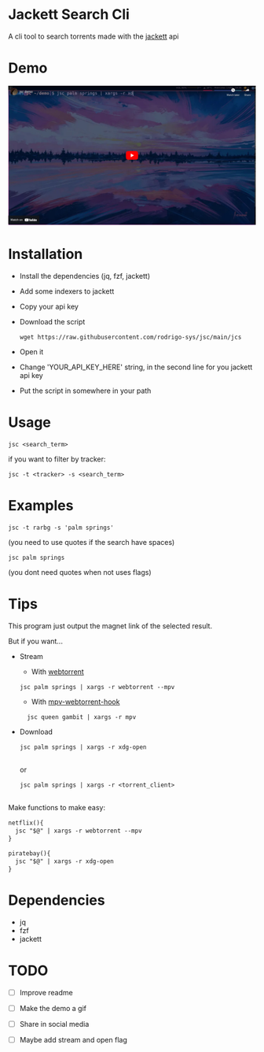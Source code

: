 # Jackett Search Cli
A cli tool to search torrents made with the [jackett](https://github.com/Jackett/Jackett) api

# Demo

[![jsc demo](./demo.png)](https://www.youtube.com/embed/vS_9F329lpQ)

# Installation

- Install the dependencies (jq, fzf, jackett)
- Add some indexers to jackett
- Copy your api key
- Download the script
 
  ```shell
  wget https://raw.githubusercontent.com/rodrigo-sys/jsc/main/jcs
  ```
- Open it
- Change 'YOUR_API_KEY_HERE' string, in the second line for you jackett api key
- Put the script in somewhere in your path 
   
# Usage 
```shell
jsc <search_term>
```
if you want to filter by tracker:

```shell
jsc -t <tracker> -s <search_term>
```

# Examples

```shell
jsc -t rarbg -s 'palm springs'
```

(you need to use quotes if the search have spaces)

```shell
jsc palm springs
```

(you dont need quotes when not uses flags)

# Tips
This program just output the magnet link of the selected result.

But if you want...

- Stream 
  * With [webtorrent](https://github.com/webtorrent/webtorrent-clii)
 
  ```shell
  jsc palm springs | xargs -r webtorrent --mpv
  ```
  
  * With [mpv-webtorrent-hook](https://github.com/mrxdst/webtorrent-mpv-hook)
  
  ```shell
    jsc queen gambit | xargs -r mpv
  ```
 
- Download 
 
  ```shell
  jsc palm springs | xargs -r xdg-open 
 
  ```
  
  or
 
  ```shell
  jsc palm springs | xargs -r <torrent_client>
 
  ```
  
Make functions to make easy:
 
```shell
netflix(){
  jsc "$@" | xargs -r webtorrent --mpv
}
```
```shell
piratebay(){
  jsc "$@" | xargs -r xdg-open 
}
```

# Dependencies
- jq
- fzf
- jackett

# TODO
- [ ] Improve readme
- [ ] Make the demo a gif 
- [ ] Share in social media 
- [ ] Maybe add stream and open flag

